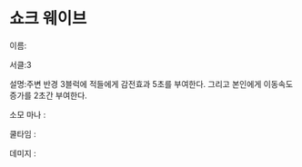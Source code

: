 # 쇼크 웨이브

이름:

서클:3

설명:주변 반경 3블럭에 적들에게 감전효과 5초를 부여한다. 그리고 본인에게 이동속도 증가를 2초간 부여한다.

소모 마나 :

쿨타임 : 

데미지 :